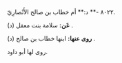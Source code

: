 ٨٠٢٢ -** د:** أم خطاب بن صالح الأَنْصارِيّ.

**عَن:** سلامة بنت معقل (د) .

**روى عنها:** ابنها خطاب بن صالح (د) .

روى لها أبو داود.